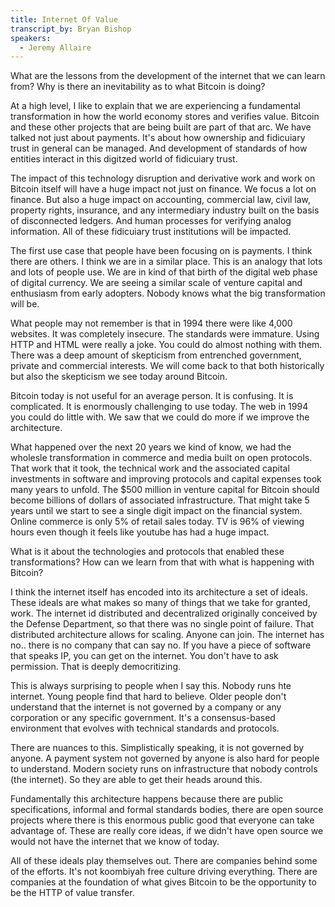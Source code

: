 ```yaml
---
title: Internet Of Value
transcript_by: Bryan Bishop
speakers:
  - Jeremy Allaire
---
```

What are the lessons from the development of the internet that we can learn from? Why is there an inevitability as to what Bitcoin is doing?

At a high level, I like to explain that we are experiencing a fundamental transformation in how the world economy stores and verifies value. Bitcoin and these other projects that are being built are part of that arc. We have talked not just about payments. It's about how ownership and fidicuiary trust in general can be managed. And development of standards of how entities interact in this digitzed world of fidicuiary trust.

The impact of this technology disruption and derivative work and work on Bitcoin itself will have a huge impact not just on finance. We focus a lot on finance. But also a huge impact on accounting, commercial law, civil law, property rights, insurance, and any intermediary industry built on the basis of disconnected ledgers. And human processes for verifying analog information. All of these fidicuiary trust institutions will be impacted.

The first use case that people have been focusing on is payments. I think there are others. I think we are in a similar place. This is an analogy that lots and lots of people use. We are in kind of that birth of the digital web phase of digital currency. We are seeing a similar scale of venture capital and enthusiasm from early adopters. Nobody knows what the big transformation will be.

What people may not remember is that in 1994 there were like 4,000 websites. It was completely insecure. The standards were immature. Using HTTP and HTML were really a joke. You could do almost nothing with them. There was a deep amount of skepticism from entrenched government, private and commercial interests. We will come back to that both historically but also the skepticism we see today around Bitcoin.

Bitcoin today is not useful for an average person. It is confusing. It is complicated. It is enormously challenging to use today. The web in 1994 you could do little with. We saw that we could do more if we improve the architecture.

What happened over the next 20 years we kind of know, we had the wholesle transformation in commerce and media built on open protocols. That work that it took, the technical work and the associated capital investments in software and improving protocols and capital expenses took many years to unfold. The $500 million in venture capital for Bitcoin should become billions of dollars of associated infrastructure. That might take 5 years until we start to see a single digit impact on the financial system. Online commerce is only 5% of retail sales today. TV is 96% of viewing hours even though it feels like youtube has had a huge impact.

What is it about the technologies and protocols that enabled these transformations? How can we learn from that with what is happening with Bitcoin?

I think the internet itself has encoded into its architecture a set of ideals. These ideals are what makes so many of things that we take for granted, work. The internet id distributed and decentralized originally conceived by the Defense Department, so that there was no single point of failure. That distributed architecture allows for scaling. Anyone can join. The internet has no.. there is no company that can say no. If you have a piece of software that speaks IP, you can get on the internet. You don't have to ask permission. That is deeply democritizing.

This is always surprising to people when I say this. Nobody runs hte internet. Young people find that hard to believe. Older people don't understand that the internet is not governed by a company or any corporation or any specific government. It's a consensus-based environment that evolves with technical standards and protocols.

There are nuances to this. Simplistically speaking, it is not governed by anyone. A payment system not governed by anyone is also hard for people to understand. Modern society runs on infrastructure that nobody controls (the internet). So they are able to get their heads around this.

Fundamentally this architecture happens because there are public specifications, informal and formal standards bodies, there are open source projects where there is this enormous public good that everyone can take advantage of. These are really core ideas, if we didn't have open source we would not have the internet that we know of today.

All of these ideals play themselves out. There are companies behind some of the efforts. It's not koombiyah free culture driving everything. There are companies at the foundation of what gives Bitcoin to be the opportunity to be the HTTP of value transfer.




